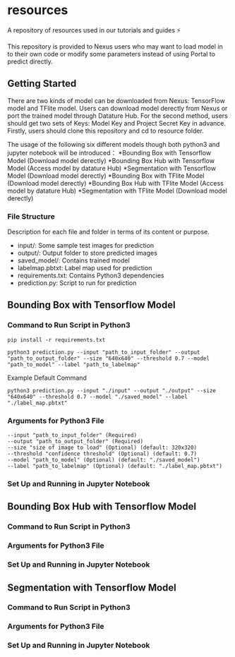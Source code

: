 # resources
A repository of resources used in our tutorials and guides ⚡️



<!-- INTRODUCTION -->
This repository is provided to Nexus users who may want to load model in to their own code or modify some parameters instead of using Portal to predict directly. 


<!-- GETTING STARTED -->
## Getting Started
There are two kinds of model can be downloaded from Nexus: TensorFlow model and TFlite model. Users can download model derectly from Nexus or port the trained model
through Datature Hub. For the second method, users should get two sets of Keys: Model Key and Project Secret Key in advance.
Firstly, users should clone this repository and cd to resource folder.

The usage of the following six different models though both python3 and jupyter notebook will be introduced：
*Bounding Box with Tensorflow Model (Download model derectly)
*Bounding Box Hub with Tensorflow Model (Access model by datature Hub)
*Segmentation with Tensorflow Model (Download model derectly)
*Bounding Box with TFlite Model (Download model derectly)
*Bounding Box Hub with TFlite Model (Access model by datature Hub)
*Segmentation with TFlite Model (Download model derectly)

### File Structure

Description for each file and folder in terms of its content or purpose.

- input/: Some sample test images for prediction
- output/: Output folder to store predicted images
- saved_model/: Contains trained model
- labelmap.pbtxt: Label map used for prediction
- requirements.txt: Contains Python3 dependencies
- prediction.py: Script to run for prediction

## Bounding Box with Tensorflow Model
### Command to Run Script in Python3
```
pip install -r requirements.txt
```

```
python3 prediction.py --input "path_to_input_folder" --output "path_to_output_folder" --size "640x640" --threshold 0.7 --model "path_to_model" --label "path_to_labelmap"
```
Example Default Command
```
python3 prediction.py --input "./input" --output "./output" --size "640x640" --threshold 0.7 --model "./saved_model" --label "./label_map.pbtxt"
```
### Arguments for Python3 File

```
--input "path_to_input_folder" (Required)
--output "path_to_output_folder" (Required)
--size "size of image to load" (Optional) (default: 320x320)
--threshold "confidence threshold" (Optional) (default: 0.7)
--model "path_to_model" (Optional) (default: "./saved_model")
--label "path_to_labelmap" (Optional) (default: "./label_map.pbtxt")
```
### Set Up and Running in Jupyter Notebook





## Bounding Box Hub with Tensorflow Model
### Command to Run Script in Python3

### Arguments for Python3 File

### Set Up and Running in Jupyter Notebook





## Segmentation with Tensorflow Model
### Command to Run Script in Python3

### Arguments for Python3 File

### Set Up and Running in Jupyter Notebook












<!-- MARKDOWN LINKS & IMAGES -->

